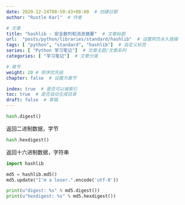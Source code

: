 ```yaml
---
date: 2020-12-24T08:59:43+08:00  # 创建日期
author: "Rustle Karl"  # 作者

# 文章
title: "hashlib - 安全散列和消息摘要"  # 文章标题
url:  "posts/python/libraries/standard/hashlib"  # 设置网页永久链接
tags: [ "python", "standard", "hashlib"]  # 自定义标签
series: [ "Python 学习笔记"]  # 文章主题/文章系列
categories: [ "学习笔记"]  # 文章分类

# 章节
weight: 20 # 排序优先级
chapter: false  # 设置为章节

index: true  # 是否可以被索引
toc: true  # 是否自动生成目录
draft: false  # 草稿
---
```


```py
hash.digest()
```

返回二进制数据，字节

```py
hash.hexdigest()
```

返回十六进制数据，字符串

```py
import hashlib

md5 = hashlib.md5()
md5.update("I'm a loser.".encode('utf-8'))

print(u"digest: %s" % md5.digest())
print(u"hexdigest: %s" % md5.hexdigest())
```
